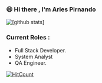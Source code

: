 ### 😄 Hi there , I'm Aries Pirnando 

![[github stats]](https://github-readme-stats.vercel.app/api?username=ariespirnando&show_icons=true&title_color=2e2e2e&hide=issues&include_all_commits=true)
 
### Current Roles :
- Full Stack Developer.
- System Analyst
- QA Engineer.

 
[![HitCount](http://hits.dwyl.com/ariespirnando/ariespirnando.svg)](http://hits.dwyl.com/ariespirnando/ariespirnando)
